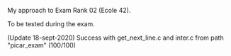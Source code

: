 My approach to Exam Rank 02 (Ecole 42). 

To be tested during the exam.

(Update 18-sept-2020) Success with get_next_line.c and inter.c from path "picar_exam" (100/100)
